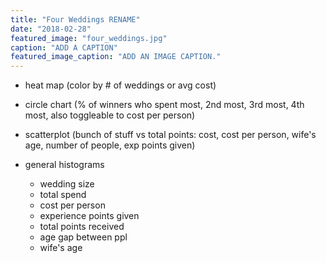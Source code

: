 ```yaml
---
title: "Four Weddings RENAME"
date: "2018-02-28"
featured_image: "four_weddings.jpg"
caption: "ADD A CAPTION"
featured_image_caption: "ADD AN IMAGE CAPTION."
---
```


* heat map (color by # of weddings or avg cost)
* circle chart (% of winners who spent most, 2nd most, 3rd most, 4th most, also toggleable to cost per person)
* scatterplot (bunch of stuff vs total points: cost, cost per person, wife's age, number of people, exp points given)
* general histograms

  * wedding size
  * total spend
  * cost per person
  * experience points given
  * total points received
  * age gap between ppl
  * wife's age

  <SelectableHistogram />
